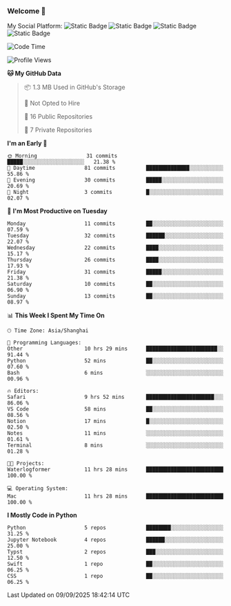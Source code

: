 ### Welcome 👋

<!--
**CheneyNine/CheneyNine** is a ✨ _special_ ✨ repository because its `README.md` (this file) appears on your GitHub profile.

Here are some ideas to get you started:

- 🔭 I’m currently working on ...
- 🌱 I’m currently learning ...
- 👯 I’m looking to collaborate on ...
- 🤔 I’m looking for help with ...
- 💬 Ask me about ...
- 📫 How to reach me: ...
- 😄 Pronouns: ...
- ⚡ Fun fact: ...
-->

My Social Platform:
![Static Badge](https://img.shields.io/badge/_-CheneyNine-black?style=flat&logo=Github&logoColor=white&cacheSeconds=https%3A%2F%2Fgithub.com%2FCheneyNine)
![Static Badge](https://img.shields.io/badge/_-cheneynine.top-purple?style=flat&logo=googlehome&logoColor=white&link=https%3A%2F%2Fwww.cheneynine.top)
![Static Badge](https://img.shields.io/badge/_-CQU__Cheney-green?style=flat&logo=wechat&logoColor=white&link=https%3A%2F%2Fwww.linkedin.com%2Fin%2Fyinan-chen-9b09202b9%2F)
![Static Badge](https://img.shields.io/badge/_-Cheney-blue?style=flat&logo=linkedin&logoColor=white&link=https%3A%2F%2Fwww.linkedin.com%2Fin%2Fyinan-chen-9b09202b9%2F)


<!--START_SECTION:waka-->
![Code Time](http://img.shields.io/badge/Code%20Time-381%20hrs%2017%20mins-blue)

![Profile Views](http://img.shields.io/badge/Profile%20Views-0-blue)

**🐱 My GitHub Data** 

> 📦 1.3 MB Used in GitHub's Storage 
 > 
> 🚫 Not Opted to Hire
 > 
> 📜 16 Public Repositories 
 > 
> 🔑 7 Private Repositories 
 > 
**I'm an Early 🐤** 

```text
🌞 Morning                31 commits          █████░░░░░░░░░░░░░░░░░░░░   21.38 % 
🌆 Daytime                81 commits          ██████████████░░░░░░░░░░░   55.86 % 
🌃 Evening                30 commits          █████░░░░░░░░░░░░░░░░░░░░   20.69 % 
🌙 Night                  3 commits           █░░░░░░░░░░░░░░░░░░░░░░░░   02.07 % 
```
📅 **I'm Most Productive on Tuesday** 

```text
Monday                   11 commits          ██░░░░░░░░░░░░░░░░░░░░░░░   07.59 % 
Tuesday                  32 commits          ██████░░░░░░░░░░░░░░░░░░░   22.07 % 
Wednesday                22 commits          ████░░░░░░░░░░░░░░░░░░░░░   15.17 % 
Thursday                 26 commits          ████░░░░░░░░░░░░░░░░░░░░░   17.93 % 
Friday                   31 commits          █████░░░░░░░░░░░░░░░░░░░░   21.38 % 
Saturday                 10 commits          ██░░░░░░░░░░░░░░░░░░░░░░░   06.90 % 
Sunday                   13 commits          ██░░░░░░░░░░░░░░░░░░░░░░░   08.97 % 
```


📊 **This Week I Spent My Time On** 

```text
🕑︎ Time Zone: Asia/Shanghai

💬 Programming Languages: 
Other                    10 hrs 29 mins      ███████████████████████░░   91.44 % 
Python                   52 mins             ██░░░░░░░░░░░░░░░░░░░░░░░   07.60 % 
Bash                     6 mins              ░░░░░░░░░░░░░░░░░░░░░░░░░   00.96 % 

🔥 Editors: 
Safari                   9 hrs 52 mins       ██████████████████████░░░   86.06 % 
VS Code                  58 mins             ██░░░░░░░░░░░░░░░░░░░░░░░   08.56 % 
Notion                   17 mins             █░░░░░░░░░░░░░░░░░░░░░░░░   02.50 % 
Notes                    11 mins             ░░░░░░░░░░░░░░░░░░░░░░░░░   01.61 % 
Terminal                 8 mins              ░░░░░░░░░░░░░░░░░░░░░░░░░   01.28 % 

🐱‍💻 Projects: 
Waterlogformer           11 hrs 28 mins      █████████████████████████   100.00 % 

💻 Operating System: 
Mac                      11 hrs 28 mins      █████████████████████████   100.00 % 
```

**I Mostly Code in Python** 

```text
Python                   5 repos             ████████░░░░░░░░░░░░░░░░░   31.25 % 
Jupyter Notebook         4 repos             ██████░░░░░░░░░░░░░░░░░░░   25.00 % 
Typst                    2 repos             ███░░░░░░░░░░░░░░░░░░░░░░   12.50 % 
Swift                    1 repo              ██░░░░░░░░░░░░░░░░░░░░░░░   06.25 % 
CSS                      1 repo              ██░░░░░░░░░░░░░░░░░░░░░░░   06.25 % 
```




 Last Updated on 09/09/2025 18:42:14 UTC
<!--END_SECTION:waka-->


